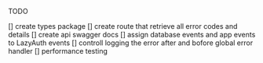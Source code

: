 TODO

[] create types package
[] create route that retrieve all error codes and details
[] create api swagger docs
[] assign database events and app events to LazyAuth events
[] controll logging the error after and bofore global error handler
[] performance testing
